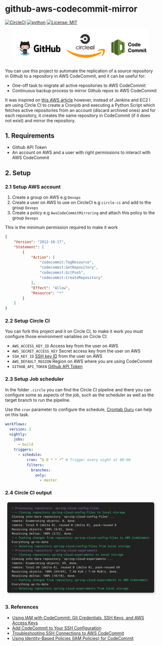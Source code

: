 # github-aws-codecommit-mirror

[![CircleCI](https://circleci.com/gh/rribeiro1/github-aws-commit-mirror.svg?style=svg)](https://circleci.com/gh/rribeiro1/github-aws-commit-mirror)
[![python](https://upload.wikimedia.org/wikipedia/commons/a/a5/Blue_Python_3.8_Shield_Badge.svg)](https://www.python.org/)
[![License: MIT](https://img.shields.io/badge/License-MIT-yellow.svg)](https://opensource.org/licenses/MIT)

<p align="center">
  <img src="resources/logo.png" width="450" title="Github AWS CodeCommit Mirror">
</p>

You can use this project to automate the replication of a source repository in Github to a repository in AWS CodeCommit, and it can be useful for:

- One-off task to migrate all active repositories to AWS CodeCommit
- Continuous backup process to mirror Github repos to AWS CodeCommit

It was inspired on [this AWS article](https://aws.amazon.com/pt/blogs/devops/replicating-and-automating-sync-ups-for-a-repository-with-aws-codecommit/) 
however, instead of Jenkins and EC2 I am using Circle CI to create a Cronjob and executing a Python Script which fetches active repositories from an account (discard archived ones) 
and for each repository, it creates the same repository in CodeCommit (if it does not exist) and mirror the repository.

## 1. Requirements
- Github API Token
- An account on AWS and a user with right permissions to interact with AWS CodeCommit

## 2. Setup

### 2.1 Setup AWS account

1. Create a group on AWS e.g `Devops`
2. Create a user on AWS to use on CircleCI e.g `circle-ci` and add to the group `Devops`
3. Create a policy e.g `AwsCodeCommitMirroring` and attach this policy to the group `Devops`

This is the minimum permission required to make it work
``` json 
{
    "Version": "2012-10-17",
    "Statement": [
        {
            "Action": [
                "codecommit:TagResource",
                "codecommit:GetRepository",
                "codecommit:GitPush",
                "codecommit:CreateRepository"
            ],
            "Effect": "Allow",
            "Resource": "*"
        }
    ]
}
```

### 2.2 Setup Circle CI

You can fork this project and it on Circle CI, to make it work you must configure those environment variables on Circle CI:

- `AWS_ACCESS_KEY_ID` Access key from the user on AWS 
- `AWS_SECRET_ACCESS_KEY` Secret access key from the user on AWS
- `SSH_KEY_ID` [SSH key ID](https://docs.aws.amazon.com/codecommit/latest/userguide/setting-up-without-cli.html#setting-up-without-cli-add-key) from the user on AWS
- `AWS_DEFAULT_REGION` Region on AWS where you are using CodeCommit
- `GITHUB_API_TOKEN` [Github API Token](https://help.github.com/en/github/authenticating-to-github/creating-a-personal-access-token-for-the-command-line)

### 2.3 Setup Job scheduler

In the folder `.circle` you can find the Circle CI pipeline and there you can configure some as aspects of the job, such as the scheduler as well as the target branch to run the pipeline.

Use the `cron` parameter to configure the schedule, [Crontab Guru](https://crontab.guru/) can help on this task. 

```yaml
workflows:
  version: 2
  nightly:
    jobs:
      - build
    triggers:
      - schedule:
          cron: “0 0 * * *” # Trigger every night at 00:00
          filters:
            branches:
              only:
                - master
```

### 2.4 Circle CI output

<p align="center">
  <img src="resources/output.png" width="700" title="Circle CI output">
</p>

### 3. References

- [Using IAM with CodeCommit: Git Credentials, SSH Keys, and AWS Access Keys](https://docs.aws.amazon.com/IAM/latest/UserGuide/id_credentials_ssh-keys.html)
- [Add CodeCommit to Your SSH Configuration](https://docs.aws.amazon.com/codecommit/latest/userguide/setting-up-without-cli.html#setting-up-without-cli-configure-client)
- [Troubleshooting SSH Connections to AWS CodeCommit](https://docs.aws.amazon.com/codecommit/latest/userguide/troubleshooting-ssh.html)
- [Using Identity-Based Policies (IAM Policies) for CodeCommit](https://docs.aws.amazon.com/codecommit/latest/userguide/auth-and-access-control-iam-identity-based-access-control.html)